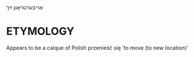 אַריבערטראָגן זיך

ETYMOLOGY
===========
Appears to be a calque of Polish przenieść się 'to move (to new location)'